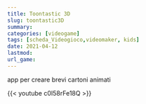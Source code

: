 ```yaml
---
title: Toontastic 3D
slug: toontastic3D
summary: 
categories: [videogame]
tags: [scheda_Videogioco,videomaker, kids]
date: 2021-04-12
lastmod: 
url_game: 
---
```


app per creare brevi cartoni animati

{{< youtube c0I58rFe18Q >}}
